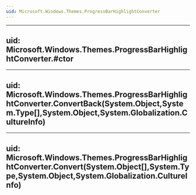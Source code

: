 ```yaml
---
uid: Microsoft.Windows.Themes.ProgressBarHighlightConverter
---
```


---
uid: Microsoft.Windows.Themes.ProgressBarHighlightConverter.#ctor
---

---
uid: Microsoft.Windows.Themes.ProgressBarHighlightConverter.ConvertBack(System.Object,System.Type[],System.Object,System.Globalization.CultureInfo)
---

---
uid: Microsoft.Windows.Themes.ProgressBarHighlightConverter.Convert(System.Object[],System.Type,System.Object,System.Globalization.CultureInfo)
---
